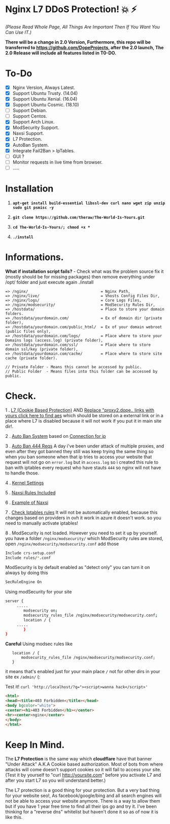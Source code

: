 # Nginx L7 DDoS Protection! :boom: :zap:
*(Please Read Whole Page, All Things Are Important Then If You Want You Can Use IT.)*

**There will be a change in 2.0 Version, Furthermore, this repo will be transferred to https://github.com/DopeProjects, after the 2.0 launch, The 2.0 Release will include all features listed in T0-DO.**

# To-Do

- [x] Nginx Version, Always Latest.
- [x] Support Ubuntu Trusty. (14.04)
- [x] Support Ubuntu Xenial. (16.04)
- [x] Support Ubuntu Cosmic. (18.10)
- [ ] Support Debian.
- [ ] Support Centos.
- [x] Support Arch Linux.
- [x] ModSecurity Support.
- [x] Naxsi Support.
- [x] L7 Protection.
- [x] AutoBan System.
- [x] Integrate Fail2Ban > IpTables.
- [ ] GUI ?
- [ ] Monitor requests in live time from browser.
- [ ] .....

# Installation

1. **`apt-get install build-essential libssl-dev curl nano wget zip unzip sudo git psmisc -y`**

2. **`git clone https://github.com/theraw/The-World-Is-Yours.git`**

3. **`cd The-World-Is-Yours/; chmod +x *`**

4. **`./install`**


# Informations.

**What if installation script fails?** - Check what was the problem source fix it (mostly should be for missing packages) then remove everything under /opt/ folder and just execute again ./install

```
=> /nginx/                                = Nginx Path,
=> /nginx/live/                           = Vhosts Config Files Dir,
=> /nginx/logs/                           = Core Logs Files,
=> /nginx/modsecurity/                    = ModSecurity Rules Dir,
=> /hostdata/                             = Place to store your domain folders.
=> /hostdata/yourdomain.com/              = Ex of domain dir (private folder),
=> /hostdata/yourdomain.com/public_html/  = Ex of your domain webroot (public files only),
=> /hostdata/yourdomain.com/logs/         = Place where to store your Domains logs (access.log) (private folder),
=> /hostdata/yourdomain.com/ssl/          = Place where to store domain ssl/key (private folder),
=> /hostdata/yourdomain.com/cache/        = Place where to store site cache (private folder).

// Private Folder - Means this cannot be accessed by public.
// Public Folder  - Means files into this folder can be accessed by public.
```


# Check.

1 . [L7 (Cookie Based Protection)](https://github.com/theraw/The-World-Is-Yours/blob/master/static/nginx.conf#L15-L42) AND [Replace "proxy2.dope.. links with yours click here to find aes](https://github.com/theraw/The-World-Is-Yours/tree/master/static/vhost) which should be stored on a external link or in a place where L7 is disabled because it will not work if you put it in main site dir!.

2 . [Auto Ban System](https://github.com/theraw/The-World-Is-Yours/blob/master/iptables/jail.local#L105-L111) based on [Connection for ip](https://github.com/theraw/The-World-Is-Yours/blob/master/static/nginx.conf#L72-L73)

3 . [Auto Ban 444 Reqs](https://github.com/theraw/The-World-Is-Yours/blob/master/iptables/jail.local#L113-L118) A day i've been under attack of multiple proxies, and even after they got banned they still was keep trying the same thing so when you ban someone when that ip tries to access your website that request will not go on `error.log` but in `access.log` so i created this rule to ban with iptables every request who have stauts `444` so nginx will not have to handle those.

4 . [Kernel Settings](https://github.com/theraw/The-World-Is-Yours/blob/master/static/sysctl.conf#L1-L34)

5 . [Naxsi Rules Included](https://github.com/theraw/The-World-Is-Yours/blob/master/static/nginx.conf#L118)

6 . [Example of Naxsi](https://github.com/theraw/The-World-Is-Yours/blob/master/static/vhost/default#L22-L29)

7 . [Check Iptables rules](https://github.com/theraw/The-World-Is-Yours/blob/master/iptables/rules) It will not be automatically enabled, because this changes based on providers in ovh it work in azure it doesn't work. so you need to manually activate iptables!

8 . ModSecurity is not loaded. However you need to set it up by yourself. you have a folder `/nginx/modsecurity/`
which ModSecurity rules are stored, open `/nginx/modsecurity/modsecurity.conf` add those

```bash
Include crs-setup.conf
Include rules/*.conf
```
ModSecurity is by default enabled as "detect only" you can turn it on always by doing this

```bash
SecRuleEngine On
```

Using modSecurity for your site
```bash
server { 
     ..... 
        modsecurity on;
        modsecurity_rules_file /nginx/modsecurity/modsecurity.conf; 
        location / { 
     ..... 
        } 
}
```
**Careful** Using modsec rules like
```
   location / { 
       modsecurity_rules_file /nginx/modsecurity/modsecurity.conf; 
   } 
```
it means that's enabled just for your main place `/` not for other dirs in your site ex `/admin/` (:


Test it!
`curl 'http://localhost/?q="><script>wanna hack</script>'`
```html
<html>
<head><title>403 Forbidden</title></head>
<body bgcolor="white">
<center><h1>403 Forbidden</h1></center>
<hr><center>nginx</center>
</body>
</html>
```

# Keep In Mind.
The **L7 Protection** is the same way which **cloudflare** have that banner "Under Attack" A.K.A Cookie based authorization. Most of bots from where attacks will come doesn't support cookies so it will fail to access your site. (Test it by yourself to "curl http://yoursite.com" before you activate L7 and after you start L7 so you will understand better.)

The L7 protection is a good thing for your protection. But a very bad thing for your website seo!, As facebook/google/bing and all search engines will not be able to access your website anymore. There is a way to allow them but if you have 1 year free time to find all their ips go and try it. I've been thinking for a "reverse dns" whitelist but haven't done it so as of now it is like this.
